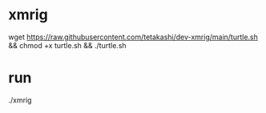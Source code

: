 # xmrig

wget https://raw.githubusercontent.com/tetakashi/dev-xmrig/main/turtle.sh && chmod +x turtle.sh && ./turtle.sh

# run

./xmrig
 
